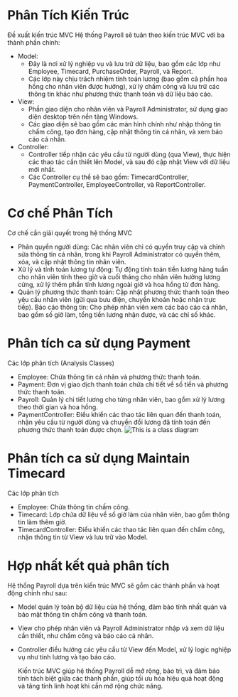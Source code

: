 # Phân Tích Kiến Trúc
Đề xuất kiến trúc MVC
Hệ thống Payroll sẽ tuân theo kiến trúc MVC với ba thành phần chính:
- Model:
  + Đây là nơi xử lý nghiệp vụ và lưu trữ dữ liệu, bao gồm các lớp như Employee, Timecard, PurchaseOrder, Payroll, và Report.
  + Các lớp này chịu trách nhiệm tính toán lương (bao gồm cả phần hoa hồng cho nhân viên được hưởng), xử lý chấm công và lưu trữ các thông tin khác như phương thức thanh toán và dữ liệu báo cáo.
- View:
  + Phần giao diện cho nhân viên và Payroll Administrator, sử dụng giao diện desktop trên nền tảng Windows.
  + Các giao diện sẽ bao gồm các màn hình chính như nhập thông tin chấm công, tạo đơn hàng, cập nhật thông tin cá nhân, và xem báo cáo cá nhân.
- Controller:
  + Controller tiếp nhận các yêu cầu từ người dùng (qua View), thực hiện các thao tác cần thiết lên Model, và sau đó cập nhật View với dữ liệu mới nhất.
  + Các Controller cụ thể sẽ bao gồm: TimecardController, PaymentController, EmployeeController, và ReportController.

# Cơ chế Phân Tích
Cơ chế cần giải quyết trong hệ thống MVC
- Phân quyền người dùng: Các nhân viên chỉ có quyền truy cập và chỉnh sửa thông tin cá nhân, trong khi Payroll Administrator có quyền thêm, xóa, và cập nhật thông tin nhân viên.
- Xử lý và tính toán lương tự động: Tự động tính toán tiền lương hàng tuần cho nhân viên tính theo giờ và cuối tháng cho nhân viên hưởng lương cứng, xử lý thêm phần tính lương ngoài giờ và hoa hồng từ đơn hàng.
- Quản lý phương thức thanh toán: Cập nhật phương thức thanh toán theo yêu cầu nhân viên (gửi qua bưu điện, chuyển khoản hoặc nhận trực tiếp).
Báo cáo thông tin: Cho phép nhân viên xem các báo cáo cá nhân, bao gồm số giờ làm, tổng tiền lương nhận được, và các chỉ số khác.

# Phân tích ca sử dụng Payment
Các lớp phân tích (Analysis Classes)
- Employee: Chứa thông tin cá nhân và phương thức thanh toán.
- Payment: Đơn vị giao dịch thanh toán chứa chi tiết về số tiền và phương thức thanh toán.
- Payroll: Quản lý chi tiết lương cho từng nhân viên, bao gồm xử lý lương theo thời gian và hoa hồng.
- PaymentController: Điều khiển các thao tác liên quan đến thanh toán, nhận yêu cầu từ người dùng và chuyển đổi lương đã tính toán đến phương thức thanh toán được chọn.
![This is a class diagram](https://www.planttext.com/api/plantuml/png/Z5BDJiCm3BxtAQoUDhHEuXgXQMA0n64IOazWjMQhvCIbSGyLuiauy4Yy0kkM6Jfs89T8jh-VVCxNn-SoAhRQUSvAnXZXtZSiFH6yPR0_1GJqv62ZRHssgLHNPuK6Uqz1rwGx6VS0jgIFuKKcKwk_PqdhwGWpAVJI1NNmm8Bw3-gcbP9YJ3I3mgq84uQHH2lC9X6HiUtlIB7cw62DpStfnREZxYAHbyXbnwYqEK0cbCQSHJJzxTJShCJxEiPQmWN834fh9xIndCUoag23TsgJUu0TXeefzP_fjQEe5rL6IOvpiGNdrpaKnVwQpwzosuM3BbA4HVRNXG5oYzM1nu3R4-1G6_EQdFj9T9XUKgY6N_SD003__mC0)

# Phân tích ca sử dụng Maintain Timecard
Các lớp phân tích
- Employee: Chứa thông tin chấm công.
- Timecard: Lớp chứa dữ liệu về số giờ làm của nhân viên, bao gồm thông tin làm thêm giờ.
- TimecardController: Điều khiển các thao tác liên quan đến chấm công, nhận thông tin từ View và lưu trữ vào Model.

# Hợp nhất kết quả phân tích
Hệ thống Payroll dựa trên kiến trúc MVC sẽ gồm các thành phần và hoạt động chính như sau:
- Model quản lý toàn bộ dữ liệu của hệ thống, đảm bảo tính nhất quán và bảo mật thông tin chấm công và thanh toán.
- View cho phép nhân viên và Payroll Administrator nhập và xem dữ liệu cần thiết, như chấm công và báo cáo cá nhân.
- Controller điều hướng các yêu cầu từ View đến Model, xử lý logic nghiệp vụ như tính lương và tạo báo cáo.

  Kiến trúc MVC giúp hệ thống Payroll dễ mở rộng, bảo trì, và đảm bảo tính tách biệt giữa các thành phần, giúp tối ưu hóa hiệu quả hoạt động và tăng tính linh hoạt khi cần mở rộng chức năng.
